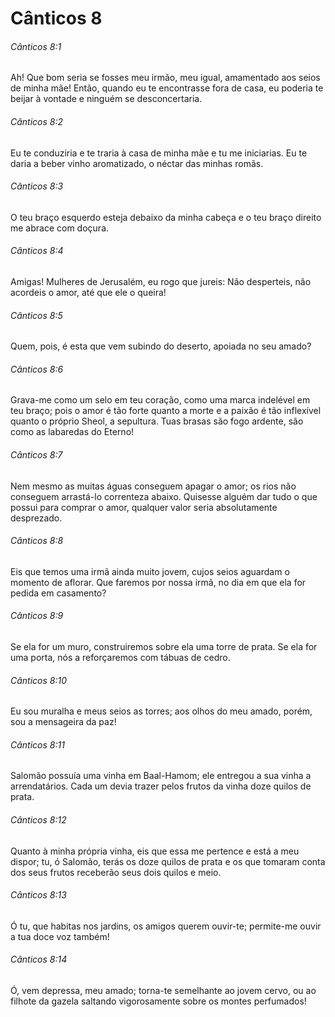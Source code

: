 # Cânticos 8

###### Cânticos 8:1

Ah! Que bom seria se fosses meu irmão, meu igual, amamentado aos seios de minha mãe! Então, quando eu te encontrasse fora de casa, eu poderia te beijar à vontade e ninguém se desconcertaria.

###### Cânticos 8:2

Eu te conduziria e te traria à casa de minha mãe e tu me iniciarias. Eu te daria a beber vinho aromatizado, o néctar das minhas romãs.

###### Cânticos 8:3

O teu braço esquerdo esteja debaixo da minha cabeça e o teu braço direito me abrace com doçura.

###### Cânticos 8:4

Amigas! Mulheres de Jerusalém, eu rogo que jureis: Não desperteis, não acordeis o amor, até que ele o queira!

###### Cânticos 8:5

Quem, pois, é esta que vem subindo do deserto, apoiada no seu amado?

###### Cânticos 8:6

Grava-me como um selo em teu coração, como uma marca indelével em teu braço; pois o amor é tão forte quanto a morte e a paixão é tão inflexível quanto o próprio Sheol, a sepultura. Tuas brasas são fogo ardente, são como as labaredas do Eterno!

###### Cânticos 8:7

Nem mesmo as muitas águas conseguem apagar o amor; os rios não conseguem arrastá-lo correnteza abaixo. Quisesse alguém dar tudo o que possui para comprar o amor, qualquer valor seria absolutamente desprezado.

###### Cânticos 8:8

Eis que temos uma irmã ainda muito jovem, cujos seios aguardam o momento de aflorar. Que faremos por nossa irmã, no dia em que ela for pedida em casamento?

###### Cânticos 8:9

Se ela for um muro, construiremos sobre ela uma torre de prata. Se ela for uma porta, nós a reforçaremos com tábuas de cedro.

###### Cânticos 8:10

Eu sou muralha e meus seios as torres; aos olhos do meu amado, porém, sou a mensageira da paz!

###### Cânticos 8:11

Salomão possuía uma vinha em Baal-Hamom; ele entregou a sua vinha a arrendatários. Cada um devia trazer pelos frutos da vinha doze quilos de prata.

###### Cânticos 8:12

Quanto à minha própria vinha, eis que essa me pertence e está a meu dispor; tu, ó Salomão, terás os doze quilos de prata e os que tomaram conta dos seus frutos receberão seus dois quilos e meio.

###### Cânticos 8:13

Ó tu, que habitas nos jardins, os amigos querem ouvir-te; permite-me ouvir a tua doce voz também!

###### Cânticos 8:14

Ó, vem depressa, meu amado; torna-te semelhante ao jovem cervo, ou ao filhote da gazela saltando vigorosamente sobre os montes perfumados!

